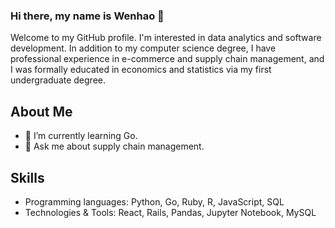 ### Hi there, my name is Wenhao 👋
Welcome to my GitHub profile. I'm interested in data analytics and software development. 
In addition to my computer science degree, I have professional experience in e-commerce and supply chain management, and I was formally educated in economics and statistics via my first undergraduate degree.

## About Me
- 🌱 I’m currently learning Go.
- 💬 Ask me about supply chain management.

## Skills
- Programming languages: Python, Go, Ruby, R, JavaScript, SQL
- Technologies & Tools: React, Rails, Pandas, Jupyter Notebook, MySQL
<!--
**regular-polygon/regular-polygon** is a ✨ _special_ ✨ repository because its `README.md` (this file) appears on your GitHub profile.

Here are some ideas to get you started:

- 🔭 I’m currently working on ...
- 🌱 I’m currently learning ...
- 👯 I’m looking to collaborate on ...
- 🤔 I’m looking for help with ...
- 💬 Ask me about ...
- 📫 How to reach me: ...
- 😄 Pronouns: ...
- ⚡ Fun fact: ...
-->
